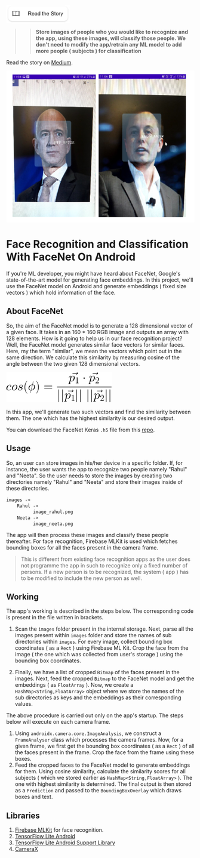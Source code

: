 [<img src="https://github.com/shubham0204/Privacy_Policy_Texts/blob/master/notebook_button_two.png?raw=true" width="170" height="50" align="center">](https://medium.com/@equipintelligence/using-facenet-for-on-device-face-recognition-with-android-f84e36e19761)

>> **Store images of people who you would like to recognize and the app, using these images, will classify those people. We don't need to modify the app/retrain any ML model to add more people ( subjects ) for classification**

Read the story on [Medium]().

![](images/final_result.PNG)


# Face Recognition and Classification With FaceNet On Android

If you're ML developer, you might have heard about FaceNet, Google's state-of-the-art model for generating face embeddings. In this 
project, we'll use the FaceNet model on Android and generate embeddings ( fixed size vectors ) which hold information of the face.


## About FaceNet

So, the aim of the FaceNet model is to generate a 128 dimensional vector of a given face. It takes in an 160 * 160 RGB image and 
outputs an array with 128 elements. How is it going to help us in our face recognition project? 
Well, the FaceNet model generates similar face vectors for similar faces. Here, my the term "similar", we mean 
the vectors which point out in the same direction. We calculate this similarity by measuring cosine of the angle between the two 
given 128 dimensional vectors.

![](images/cos_similarity.png)

In this app, we'll generate two such vectors and find the similarity between them. The one which has the highest similarity is our 
desired output.

You can download the FaceNet Keras `.h5` file from this [repo](https://github.com/nyoki-mtl/keras-facenet).

## Usage

So, an user can store images in his/her device in a specific folder. If, for instance, the user wants the app to recognize
 two people namely "Rahul" and "Neeta". So the user needs to store the images by creating two directories namely "Rahul" and "Neeta" 
 and store their images inside of these directories.
 
```
images ->
    Rahul ->
          image_rahul.png
    Neeta ->
          image_neeta.png
```

The app will then process these images and classify these people thereafter. For face recognition, Firebase MLKit is used which 
fetches bounding boxes for all the faces present in the camera frame.

> This is different from existing face recognition apps as the user does not programme the app in such to recognize only a 
fixed number of persons. If a new person is to be recognized, the system ( app ) has to be modified to include the new person as 
well.

## Working

The app's working is described in the steps below. The corresponding code is present in the file written in brackets.

1. Scan the `images` folder present in the internal storage. Next, parse all the images present within `images` folder and store 
the names of sub directories within `images`. For every image, collect bounding box coordinates ( as a `Rect` ) using Firebase ML 
Kit. Crop the face from the image ( the one which was collected from user's storage ) using the bounding box coordinates. 

2. Finally, we have a list of cropped `Bitmap` of the faces present in the images. Next, feed the cropped `Bitmap` to the FaceNet 
model and get the embeddings ( as `FloatArray` ). Now, we create a `HashMap<String,FloatArray>` object where we store the names of 
the sub directories as keys and the embeddings as their corresponding values. 

The above procedure is carried out only on the app's startup. The steps below will execute on each camera frame.

1. Using `androidx.camera.core.ImageAnalysis`, we construct a `FrameAnalyser` class which processes the camera frames. Now, for a 
given frame, we first get the bounding box coordinates ( as a `Rect` ) of all the faces present in the frame. Crop the face from 
the frame using these boxes.
2. Feed the cropped faces to the FaceNet model to generate embeddings for them. Using cosine similarity, calculate the similarity 
scores for all subjects ( which we stored earlier as `HashMap<String,FloatArray>` ). The one with highest similarity is 
determined. The final output is then stored as a `Prediction` and passed to the `BoundingBoxOverlay` which draws boxes and 
text.

## Libraries

1. [Firebase MLKit](https://firebase.google.com/docs/ml-kit/detect-faces) for face recognition.
2. [TensorFlow Lite Android](https://www.tensorflow.org/lite)
3. [TensorFlow Lite Android Support Library](https://github.com/tensorflow/tensorflow/tree/master/tensorflow/lite/experimental/support/java)
4. [CameraX](https://developer.android.com/training/camerax)

